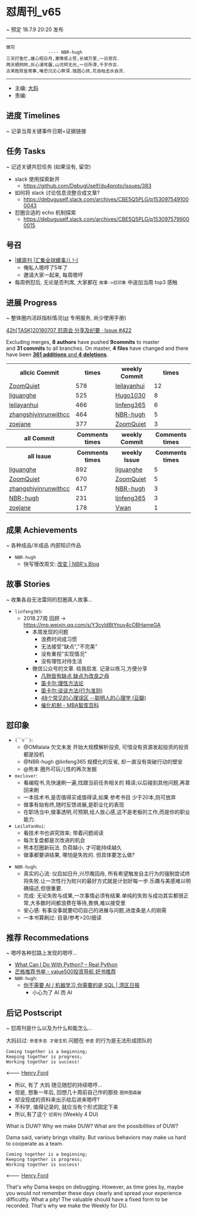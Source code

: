 # 怼周刊_v65
~ 预定 18.7.9 20:20 发布

-----------------------------------------

```
做完
                ---- NBR-hugh
三天打鱼忙,雄心昭日月,激情感上苍,长城万里,一日竞完.
两天晒网罔,灰心漫穹霾,山河烬无光,一日所滞,千岁作古.
古来胜败皆常事,唯恐沉沦心弊深.独困心烦,花自枯去水自流.
```

-----------------------------------------

- 主编: [大妈](http://du.zoomquiet.io/2014-02/ac0-zq/)
- 责编:


## 进度 Timelines
~ 记录当周关键事件日期+证据链接




## 任务 Tasks
~ 记述关键共怼任务 (如果没有, 留空)

- slack 使用探索新开
    + https://github.com/DebugUself/du4proto/issues/383
- 如何将 slack 讨论信息流整合成文章?
    + https://debuguself.slack.com/archives/CBE5Q5PLG/p1530975491000043
- 怼圈合适的 echo 机制探索
    + https://debuguself.slack.com/archives/CBE5Q5PLG/p1530975799000015

## 号召

- [|蠎周刊 |汇集全球蠎事儿 !-)](http://weekly.pychina.org/archives.html)
    + 俺私人嗯哼了5年了
    + 邀请大家一起来, 每周嗯哼
- 每周例怼后, 无论是否列席, 大家都在 `故事->怼印象` 中追加当周 top3 感触



## 进展 Progress
~ 整体圈内活跃指标情况([st](https://github.com/DebugUself/du4proto/tree/DU_tools/st) 专用服务, 尚少使用手册)

[42h[TASK]20180707 怼周会 分享及纪要 · Issue #422](https://github.com/DebugUself/du4proto/issues/422)

Excluding merges, **8 authors** have pushed **9commits** to master and **31 commits** to all branches. On master, **4 files** have changed and there have been [**361** **additions** and **4** **deletions**](https://github.com/DebugUself/du4proto/compare/master@%7B1530553937%7D...master).

<table><tr><th>allcic Commit</th><th> times</th><th>weekly Commit</th><th> times</th></tr><tr><td><a href='http://github.com/ZoomQuiet'>ZoomQuiet</a></td><td>578</td><td><a href='http://github.com/leilayanhui'>leilayanhui</a></td><td>12</td><tr><td><a href='http://github.com/liguanghe'>liguanghe</a></td><td>525</td><td><a href='http://github.com/Hugo1030'>Hugo1030</a></td><td>8</td><tr><td><a href='http://github.com/leilayanhui'>leilayanhui</a></td><td>466</td><td><a href='http://github.com/linfeng365'>linfeng365</a></td><td>6</td><tr><td><a href='http://github.com/zhangshiyinrunwithcc'>zhangshiyinrunwithcc</a></td><td>464</td><td><a href='http://github.com/NBR-hugh'>NBR-hugh</a></td><td>5</td><tr><td><a href='http://github.com/zoejane'>zoejane</a></td><td>377</td><td><a href='http://github.com/ZoomQuiet'>ZoomQuiet</a></td><td>3</td><tr><th>all Commit</th><th>Comments times</th><th>weekly Commit</th><th>Comments times</th></tr><tr><th>all Issue</th><th>Comments times</th><th>weekly Issue</th><th>Comments times</th></tr><tr><td><a href='http://github.com/liguanghe'>liguanghe</a></td><td>892</td><td><a href='http://github.com/liguanghe'>liguanghe</a></td><td>5</td><tr><td><a href='http://github.com/ZoomQuiet'>ZoomQuiet</a></td><td>670</td><td><a href='http://github.com/ZoomQuiet'>ZoomQuiet</a></td><td>5</td><tr><td><a href='http://github.com/zhangshiyinrunwithcc'>zhangshiyinrunwithcc</a></td><td>417</td><td><a href='http://github.com/NBR-hugh'>NBR-hugh</a></td><td>3</td><tr><td><a href='http://github.com/NBR-hugh'>NBR-hugh</a></td><td>231</td><td><a href='http://github.com/linfeng365'>linfeng365</a></td><td>3</td><tr><td><a href='http://github.com/zoejane'>zoejane</a></td><td>178</td><td><a href='http://github.com/Vwan'>Vwan</a></td><td>1</td></table>
    


## 成果 Achievements
~ 各种成品/半成品 内部知识作品

- `NBR-hugh`
    + 快写慢改周文: [改变 | NBR's Blog](https://nbr-hugh.github.io/2018/07/04/2018-07-04-Change/)

## 故事 Stories
~ 收集各自无法雷同的怼圈真人故事...

- `linfeng365`:
    + 2018.27周 回顾 -> https://mp.weixin.qq.com/s/Y3cvldBtYnuv4cOBHameGA
        + 本周发现的问题
            * 浪费时间成习惯
            * 无法接受"缺点","不完美"
            * 没有重视"实现情况"
            * 没有理性对待生活
        + 微信公众号的文章. 给我启发. 记录以练习,方便分享
            * [凡物皆有缺点 缺点为改良之母](https://mp.weixin.qq.com/s/cIxlBBabz6A0KntD2ILlow)
            * [笛卡尔:理性方法论](https://mp.weixin.qq.com/s/Ul9Z-LpeI0NaNijbLNPrSg)
            * [笛卡尔:谈谈方法(行为准则)](https://mp.weixin.qq.com/s/rZGg-1JxlTWyx7-RtLPeOA)
            * [48个常见的心理误区 --聪明人的心理学 (豆瓣)](https://mp.weixin.qq.com/s/R2Cl_g9Jpyb2fdaBKOXhGw)
            * [催化机制 - MBA智库百科](https://mp.weixin.qq.com/s/_ubm8WgpvWSjumvGLEd6hw)

## 怼印象

- `(￣▽￣)`:
    + @OMlalala 欠文未发 开始大规模解析投资, 可惜没有资源发起投资的投资都是投机
    + @NBR-hugh @linfeng365 规模化的反省, 却一直没有突破行动的壁垒
    + @熊本 圈外可玩儿性的再次发掘
- `mxclover`:
    - 看编程书,先快速刷一遍,找跟当前任务相关的 精读;以后碰到其他问题,再拿回来刷
    - 一本技术书,是否值得买或值得读,如果 参考书目 少于20本,则可放弃
    - 做事有始有终,随时反馈进展,是职业化的表现
    - 在职场当中,做事透明,可预期,给人放心感,这不是老板的工作,而是你的职业能力. 
- `LeilaYanHui`:
    - 看技术书也讲究效率; 带着问题阅读
    - 每次复盘都是次改进的机会
    - 熊本怼圈新玩法. 负荷越小, 才可能持续越久
    - 做事都要讲结果, 哪怕是失败的. 但具体要怎么做?
* `NBR-hugh`:
    - 真实的心流: 仪启如日升,兴尽晚回舟, 所有希望触发自主行为的强制尝试终将失败.让一次性行为败兴的最好方式就是计划好每一步.乐趣与美感难以明确描述,但很重要.
    - 完成: 无论失败与成果,一次事情必须有结果.单纯的失败与成功其实都很正常,大多数时间都浪费在等待,畏惧,难以接受里
    - 安心感: 有事没事就要叨叨自己的进展与问题,进度条是人的刚需
    - 一本书算刷过: 目录/参考>20/细读

## 推荐 Recommedations
~ 嗯哼各种怼路上发现的嗯哼...

- [What Can I Do With Python? – Real Python](https://realpython.com/what-can-i-do-with-python/?utm_source=wanqu.co&utm_campaign=Wanqu)
- [芒格推荐书单 - value500投资导航,好书推荐](http://value500.com/book/munger.asp)
- `NBR-hugh`: 
    - [你不需要 AI / 机器学习,你需要的是 SQL | 湾区日报](https://wanqu.co/a/6692/2018-07-03-no-you-dont-need-ml.html?s=email)
        - 小心为了 AI 而 AI 

## 后记 Postscript
~ 怼周刊是什么以及为什么和能怎么...

大妈曰过: `参差多态 才是生机`
问题在 `参差` 的行为是无法形成团队的

    Coming together is a beginning; 
    Keeping together is progress; 
    Working together is success!

<--- [Henry Ford](https://www.brainyquote.com/quotes/quotes/h/henryford121997.html)

- 所以, 有了 大妈 随见随怼的持续嗯哼...
- 但是, 想象一年后, 回想几十周前自己作的那些 `图样图森破` 
- 却没现成的资料来出示给后进来嗯哼?
- 不科学, 值得记录的, 就应当有个形式固定下来
- 所以,有了这个 `怼周刊` (Weekly 4 DU)

What is DUW?
Why we make DUW?
What are the possibilities of DUW?

Dama said, variety brings vitality.
But various behaviors may make us hard to cooperate as a team.

    Coming together is a beginning; 
    Keeping together is progress; 
    Working together is success!

<--- [Henry Ford](https://www.brainyquote.com/quotes/quotes/h/henryford121997.html)

That's why Dama keeps on debugging.
However, as time goes by, maybe you would not remember these days clearly and spread your experience difficultly.
What a pity!
The valuable should have a fixed form to be recorded.
That's why we make the Weekly for DU.



